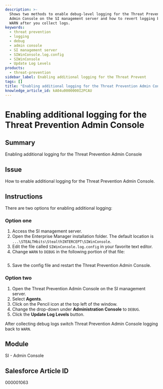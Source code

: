 ```yaml
---
description: >-
  Shows two methods to enable debug-level logging for the Threat Prevention
  Admin Console on the SI management server and how to revert logging back to
  WARN after you collect logs.
keywords:
  - threat prevention
  - logging
  - debug
  - admin console
  - SI management server
  - SIWinConsole.log.config
  - SIWinConsole
  - Update Log Levels
products:
  - threat-prevention
sidebar_label: Enabling additional logging for the Threat Prevent
tags: []
title: "Enabling additional logging for the Threat Prevention Admin Console"
knowledge_article_id: kA04u0000000I2PCAU
---
```


# Enabling additional logging for the Threat Prevention Admin Console

## Summary
Enabling additional logging for the Threat Prevention Admin Console

## Issue
How to enable additional logging for the Threat Prevention Admin Console.

## Instructions
There are two options for enabling additional logging:

### Option one
1. Access the SI management server.
2. Open the Enterprise Manager installation folder. The default location is `...\STEALTHbits\StealthINTERCEPT\SIWinConsole`.
3. Edit the file called `SIWinConsole.log.config` in your favorite text editor.
4. Change `WARN` to `DEBUG` in the following portion of that file:

```

```

5. Save the config file and restart the Threat Prevention Admin Console.

### Option two
1. Open the Threat Prevention Admin Console on the SI management server.
2. Select **Agents**.
3. Click on the Pencil icon at the top left of the window.
4. Change the drop-down under **Administration Console** to `DEBUG`.
5. Click the **Update Log Levels** button.

After collecting debug logs switch Threat Prevention Admin Console logging back to `WARN`.

## Module
SI - Admin Console

## Salesforce Article ID
000001063
